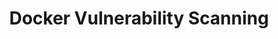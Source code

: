 ---
# Accomplishments widget.
widget: "howto"  # Widget name:  common, howto perspective, reading, cd-with-jenkins-and-docker  etc
headless: true  # This file represents a page section.
active: true  # Activate this widget? true/false
weight: 2 # Order that this section will appear.
title: "Docker Vulnerability Scanning"
subtitle: ""

# Date format
date_format: "Jan 2006"

# Accomplishments.
#   Add/remove as many `[[item]]` blocks below as you like.
#   `title`, `organization` and `date_start` are the required parameters.
#   Leave other parameters empty if not required.
#   Begin/end multi-line descriptions with 3 quotes `"""`.
item:
smallItem: 
 - title: "Scan Your Docker Images for Vulnerabilities"
   summary: "medium.com"
   linkText: ""
   linkUrl: "https://medium.com/better-programming/scan-your-docker-images-for-vulnerabilities-81d37ae32cb3"
   openNewWindow: 
   image: "https://res.cloudinary.com/agile-seo/image/fetch/w_62,dpr_1.0,d_blank_am8gzx.png/https%3A%2F%2Flogo.clearbit.com%2Fmedium.com%3Fsize%3D250" 
 - title: "Scanning Docker Images on a Massive Scale"
   summary: "blog.aquasec.com"
   linkText: ""
   linkUrl: "https://blog.aquasec.com/scanning-docker-images-on-a-massive-scale"
   openNewWindow: 
   image: "https://res.cloudinary.com/agile-seo/image/fetch/w_62,dpr_1.0,d_blank_am8gzx.png/https%3A%2F%2Flogo.clearbit.com%2Fblog.aquasec.com%3Fsize%3D250"
 - title: "Scanning your Docker containers for vulnerabilities"
   summary: "googlecloud.tips"
   linkText: ""
   linkUrl: "https://googlecloud.tips/tips/027-scanning-docker-images-for-vulnerabilities/"
   openNewWindow: 
   image: "https://res.cloudinary.com/agile-seo/image/fetch/w_62,dpr_1.0,d_blank_am8gzx.png/https%3A%2F%2Flogo.clearbit.com%2Fgooglecloud.tips%3Fsize%3D250"
 - title: "How To Audit Docker Host Security with Docker Bench for Security on Ubuntu"
   summary: "digitalocean.com"
   linkText: ""
   linkUrl: "https://www.digitalocean.com/community/tutorials/how-to-audit-docker-host-security-with-docker-bench-for-security-on-ubuntu-16-04"
   openNewWindow: 
   image: "https://res.cloudinary.com/agile-seo/image/fetch/w_62,dpr_1.0,d_blank_am8gzx.png/https%3A%2F%2Flogo.clearbit.com%2Fdigitalocean.com%3Fsize%3D250"
 - title: "Docker Security Scanning Safeguards The Container Content Lifecycle"
   summary: "blog.docker.com"
   linkText: ""
   linkUrl: "https://blog.docker.com/2016/05/docker-security-scanning/"
   openNewWindow: 
   image: "https://res.cloudinary.com/agile-seo/image/fetch/w_62,dpr_1.0,d_blank_am8gzx.png/https%3A%2F%2Flogo.clearbit.com%2Fblog.docker.com%3Fsize%3D250"
 - title: "Scanning Vulnerabilities In Docker Images"
   summary: "blog.javabien.net"
   linkText: ""
   linkUrl: "https://blog.javabien.net/2017/12/21/scanning-images/"
   openNewWindow: 
   image: "https://res.cloudinary.com/agile-seo/image/fetch/w_62,dpr_1.0,d_blank_am8gzx.png/https%3A%2F%2Flogo.clearbit.com%2Fblog.javabien.net%3Fsize%3D250"
 - title: "Docker Security Scanning"
   summary: "docs.docker.com"
   linkText: ""
   linkUrl: "https://docs.docker.com/docker-cloud/builds/image-scan/"
   openNewWindow: 
   image: "https://res.cloudinary.com/agile-seo/image/fetch/w_62,dpr_1.0,d_blank_am8gzx.png/https%3A%2F%2Flogo.clearbit.com%2Fdocs.docker.com%3Fsize%3D250"
 - title: "Secure Docker Containers on Power with Vulnerability Advisor"
   summary: "ibm.com"
   linkText: ""
   linkUrl: "https://www.ibm.com/blogs/bluemix/2016/11/secure-your-docker-containers-on-power-with-vulnerability-advisor/"
   openNewWindow: 
   image: "https://res.cloudinary.com/agile-seo/image/fetch/w_62,dpr_1.0,d_blank_am8gzx.png/https%3A%2F%2Flogo.clearbit.com%2Fibm.com%3Fsize%3D250"
 - title: "Docker Security Scanning: Deep Visibility to Container-Based Vulnerabilities"
   summary: "blog.flux7.com"
   linkText: ""
   linkUrl: "http://blog.flux7.com/docker-security-scanning-deep-visibility-to-container-based-vulnerabilities"
   openNewWindow: 
   image: "https://res.cloudinary.com/agile-seo/image/fetch/w_62,dpr_1.0,d_blank_am8gzx.png/https%3A%2F%2Flogo.clearbit.com%2Fblog.flux7.com%3Fsize%3D250"
---